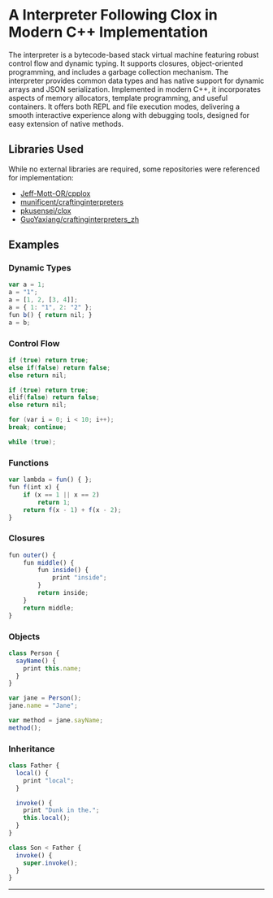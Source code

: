 # A Interpreter Following Clox in Modern C++ Implementation

The interpreter is a bytecode-based stack virtual machine featuring robust control flow and dynamic typing. It supports closures, object-oriented programming, and includes a garbage collection mechanism. The interpreter provides common data types and has native support for dynamic arrays and JSON serialization. Implemented in modern C++, it incorporates aspects of memory allocators, template programming, and useful containers. It offers both REPL and file execution modes, delivering a smooth interactive experience along with debugging tools, designed for easy extension of native methods.

## Libraries Used

While no external libraries are required, some repositories were referenced for implementation:

- [Jeff-Mott-OR/cpplox](https://github.com/Jeff-Mott-OR/cpplox)
- [munificent/craftinginterpreters](https://github.com/munificent/craftinginterpreters)
- [pkusensei/clox](https://github.com/pkusensei/clox)
- [GuoYaxiang/craftinginterpreters_zh](https://github.com/GuoYaxiang/craftinginterpreters_zh)

## Examples

### Dynamic Types

```javascript
var a = 1;
a = "1";
a = [1, 2, [3, 4]];
a = { 1: "1", 2: "2" };
fun b() { return nil; }
a = b;
```

### Control Flow

```cpp
if (true) return true;
else if(false) return false;
else return nil;

if (true) return true;
elif(false) return false;
else return nil;

for (var i = 0; i < 10; i++);
break; continue;

while (true);
```

### Functions

```javascript
var lambda = fun() { };
fun f(int x) {
    if (x == 1 || x == 2)
        return 1;
    return f(x - 1) + f(x - 2);
}
```

### Closures

```javascript
fun outer() {
    fun middle() {
        fun inside() {
            print "inside";
        }
        return inside;
    }
    return middle;
}
```

### Objects

```javascript
class Person {
  sayName() {
    print this.name;
  }
}

var jane = Person();
jane.name = "Jane";

var method = jane.sayName;
method();
```

### Inheritance

```javascript
class Father {
  local() {
    print "local";
  }

  invoke() {
    print "Dunk in the.";
    this.local();
  }
}

class Son < Father {
  invoke() {
    super.invoke();
  }
}
```

---